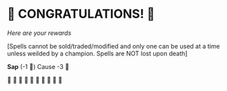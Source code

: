 # :sparkler: CONGRATULATIONS! :sparkler: 
*Here are your rewards*

[Spells cannot be sold/traded/modified and only one can be used at a time unless weilded by a champion. Spells are NOT lost upon death]

**Sap** (-1 :large_blue_diamond:) Cause -3 :large_blue_diamond:

:sparkler: :sparkler: :sparkler: :sparkler: :sparkler: :sparkler: :sparkler: :sparkler: :sparkler: :sparkler: 
